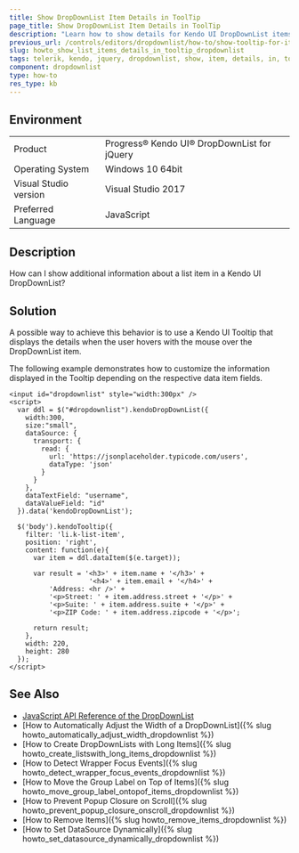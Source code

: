 ```yaml
---
title: Show DropDownList Item Details in ToolTip
page_title: Show DropDownList Item Details in ToolTip
description: "Learn how to show details for Kendo UI DropDownList items by using a Kendo UI Tooltip."
previous_url: /controls/editors/dropdownlist/how-to/show-tooltip-for-items, /controls/editors/dropdownlist/how-to/appearance/show-tooltip-for-items, /controls/layout/tooltip/how-to/kendoui-tooltip-in-dropdownlist
slug: howto_show_list_items_details_in_tooltip_dropdownlist
tags: telerik, kendo, jquery, dropdownlist, show, item, details, in, tooltip
component: dropdownlist
type: how-to
res_type: kb
---
```


## Environment

<table>
 <tr>
  <td>Product</td>
  <td>Progress® Kendo UI® DropDownList for jQuery</td>
 </tr>
 <tr>
  <td>Operating System</td>
  <td>Windows 10 64bit</td>
 </tr>
 <tr>
  <td>Visual Studio version</td>
  <td>Visual Studio 2017</td>
 </tr>
 <tr>
  <td>Preferred Language</td>
  <td>JavaScript</td>
 </tr>
</table>

## Description

How can I show additional information about a list item in a Kendo UI DropDownList?

## Solution

A possible way to achieve this behavior is to use a Kendo UI Tooltip that displays the details when the user hovers with the mouse over the DropDownList item.

The following example demonstrates how to customize the information displayed in the Tooltip depending on the respective data item fields.



```dojo
<input id="dropdownlist" style="width:300px" />
<script>
  var ddl = $("#dropdownlist").kendoDropDownList({
    width:300,
    size:"small",
    dataSource: {
      transport: {
        read: {
          url: 'https://jsonplaceholder.typicode.com/users',
          dataType: 'json'
        }
      }
    },
    dataTextField: "username",
    dataValueField: "id"
  }).data('kendoDropDownList');

  $('body').kendoTooltip({
    filter: 'li.k-list-item',
    position: 'right',
    content: function(e){
      var item = ddl.dataItem($(e.target));

      var result = '<h3>' + item.name + '</h3>' +
					'<h4>' + item.email + '</h4>' +
          'Address: <hr />' +
          '<p>Street: ' + item.address.street + '</p>' +
          '<p>Suite: ' + item.address.suite + '</p>' +
          '<p>ZIP Code: ' + item.address.zipcode + '</p>';

      return result;
    },
    width: 220,
    height: 280
  });
</script>
```

## See Also

* [JavaScript API Reference of the DropDownList](/api/javascript/ui/dropdownlist)
* [How to Automatically Adjust the Width of a DropDownList]({% slug howto_automatically_adjust_width_dropdownlist %})
* [How to Create DropDownLists with Long Items]({% slug howto_create_listswith_long_items_dropdownlist %})
* [How to Detect Wrapper Focus Events]({% slug howto_detect_wrapper_focus_events_dropdownlist %})
* [How to Move the Group Label on Top of Items]({% slug howto_move_group_label_ontopof_items_dropdownlist %})
* [How to Prevent Popup Closure on Scroll]({% slug howto_prevent_popup_closure_onscroll_dropdownlist %})
* [How to Remove Items]({% slug howto_remove_items_dropdownlist %})
* [How to Set DataSource Dynamically]({% slug howto_set_datasource_dynamically_dropdownlist %})

